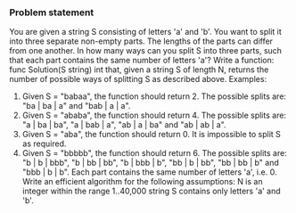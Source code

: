 ### Problem statement
You are given a string S consisting of letters 'a' and 'b'. You want to split it into three separate non-empty parts. The lengths of the parts can differ from one another.
In how many ways can you split S into three parts, such that each part contains the same number of letters 'a'?
Write a function:
func Solution(S string) int
that, given a string S of length N, returns the number of possible ways of splitting S as described above.
Examples:
1. Given S = "babaa", the function should return 2. The possible splits are: "ba | ba | a" and "bab | a | a".
2. Given S = "ababa", the function should return 4. The possible splits are: "a | ba | ba", "a | bab | a", "ab | a | ba" and "ab | ab | a".
3. Given S = "aba", the function should return 0. It is impossible to split S as required.
4. Given S = "bbbbb", the function should return 6. The possible splits are: "b | b | bbb", "b | bb | bb", "b | bbb | b", "bb | b | bb", "bb | bb | b" and "bbb | b | b". Each part contains the same number of letters 'a', i.e. 0.
Write an efficient algorithm for the following assumptions:
N is an integer within the range 1..40,000
string S contains only letters 'a' and 'b'.
